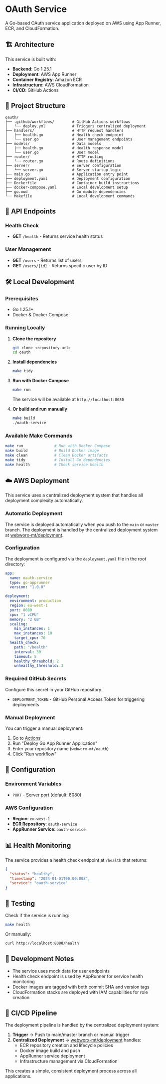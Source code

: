 # OAuth Service

A Go-based OAuth service application deployed on AWS using App Runner, ECR, and CloudFormation.

## 🏗️ Architecture

This service is built with:
- **Backend**: Go 1.25.1
- **Deployment**: AWS App Runner
- **Container Registry**: Amazon ECR
- **Infrastructure**: AWS CloudFormation
- **CI/CD**: GitHub Actions

## 📁 Project Structure

```
oauth/
├── .github/workflows/        # GitHub Actions workflows
│   └── deploy.yml            # Triggers centralized deployment
├── handlers/                 # HTTP request handlers
│   ├── health.go             # Health check endpoint
│   └── user.go               # User management endpoints
├── models/                   # Data models
│   ├── health.go             # Health response model
│   └── user.go               # User model
├── router/                   # HTTP routing
│   └── router.go             # Route definitions
├── server/                   # Server configuration
│   └── server.go             # Server startup logic
├── main.go                   # Application entry point
├── deployment.yaml           # Deployment configuration
├── Dockerfile                # Container build instructions
├── docker-compose.yaml       # Local development setup
├── go.mod                    # Go module dependencies
└── Makefile                  # Local development commands
```

## 🚀 API Endpoints

### Health Check
- **GET** `/health` - Returns service health status

### User Management
- **GET** `/users` - Returns list of users
- **GET** `/users/{id}` - Returns specific user by ID

## 🛠️ Local Development

### Prerequisites
- Go 1.25.1+
- Docker & Docker Compose

### Running Locally

1. **Clone the repository**
   ```bash
   git clone <repository-url>
   cd oauth
   ```

2. **Install dependencies**
   ```bash
   make tidy
   ```

3. **Run with Docker Compose**
   ```bash
   make run
   ```
   The service will be available at `http://localhost:8080`

4. **Or build and run manually**
   ```bash
   make build
   ./oauth-service
   ```

### Available Make Commands

```bash
make run              # Run with Docker Compose
make build            # Build Docker image
make clean            # Clean Docker artifacts
make tidy             # Install Go dependencies
make health           # Check service health
```

## ☁️ AWS Deployment

This service uses a centralized deployment system that handles all deployment complexity automatically.

### Automatic Deployment

The service is deployed automatically when you push to the `main` or `master` branch. The deployment is handled by the centralized deployment system at [webworx-mt/deployment](https://github.com/webworx-mt/deployment).

### Configuration

The deployment is configured via the `deployment.yaml` file in the root directory:

```yaml
app:
  name: oauth-service
  type: go-apprunner
  version: "1.0.0"

deployment:
  environment: production
  region: eu-west-1
  port: 8080
  cpu: "1 vCPU"
  memory: "2 GB"
  scaling:
    min_instances: 1
    max_instances: 10
    target_cpu: 70
  health_check:
    path: "/health"
    interval: 30
    timeout: 5
    healthy_threshold: 2
    unhealthy_threshold: 3
```

### Required GitHub Secrets

Configure this secret in your GitHub repository:

- `DEPLOYMENT_TOKEN` - GitHub Personal Access Token for triggering deployments

### Manual Deployment

You can trigger a manual deployment:

1. Go to [Actions](https://github.com/webworx-mt/deployment/actions)
2. Run "Deploy Go App Runner Application"
3. Enter your repository name (`webworx-mt/oauth`)
4. Click "Run workflow"

## 🔧 Configuration

### Environment Variables

- `PORT` - Server port (default: 8080)

### AWS Configuration

- **Region**: `eu-west-1`
- **ECR Repository**: `oauth-service`
- **AppRunner Service**: `oauth-service`

## 📊 Health Monitoring

The service provides a health check endpoint at `/health` that returns:

```json
{
  "status": "healthy",
  "timestamp": "2024-01-01T00:00:00Z",
  "service": "oauth-service"
}
```

## 🧪 Testing

Check if the service is running:

```bash
make health
```

Or manually:

```bash
curl http://localhost:8080/health
```

## 📝 Development Notes

- The service uses mock data for user endpoints
- Health check endpoint is used by AppRunner for service health monitoring
- Docker images are tagged with both commit SHA and version tags
- CloudFormation stacks are deployed with IAM capabilities for role creation

## 🔄 CI/CD Pipeline

The deployment pipeline is handled by the centralized deployment system:

1. **Trigger** → Push to main/master branch or manual trigger
2. **Centralized Deployment** → [webworx-mt/deployment](https://github.com/webworx-mt/deployment) handles:
   - ECR repository creation and lifecycle policies
   - Docker image build and push
   - AppRunner service deployment
   - Infrastructure management via CloudFormation

This creates a simple, consistent deployment process across all applications.